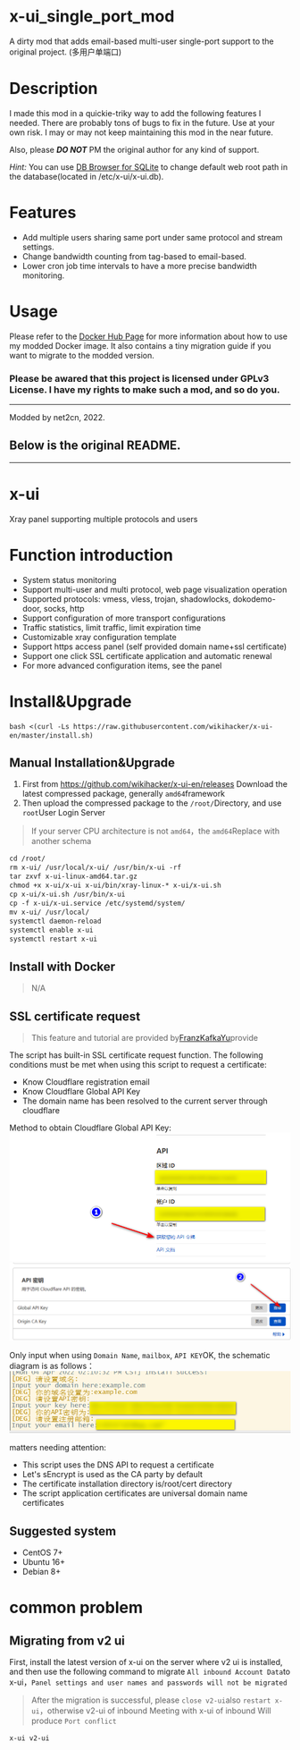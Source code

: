 # x-ui_single_port_mod
A dirty mod that adds email-based multi-user single-port support to the original project. (多用户单端口)

# Description
I made this mod in a quickie-triky way to add the following features I needed. There are probably tons of bugs to fix in the future. Use at your own risk. I may or may not keep maintaining this mod in the near future.

Also, please __*DO NOT*__ PM the original author for any kind of support.

*Hint:* You can use [DB Browser for SQLite](https://sqlitebrowser.org/) to change default web root path in the database(located in /etc/x-ui/x-ui.db).

# Features
- Add multiple users sharing same port under same protocol and stream settings.
- Change bandwidth counting from tag-based to email-based.
- Lower cron job time intervals to have a more precise bandwidth monitoring.

# Usage
Please refer to the [Docker Hub Page](https://hub.docker.com/r/net2cn/x-ui_single_port_mod) for more information about how to use my modded Docker image. It also contains a tiny migration guide if you want to migrate to the modded version.

### Please be awared that this project is licensed under GPLv3 License. I have my rights to make such a mod, and so do you.

---
Modded by net2cn, 2022.

## Below is the original README.
---

# x-ui

Xray panel supporting multiple protocols and users

# Function introduction

- System status monitoring
- Support multi-user and multi protocol, web page visualization operation
- Supported protocols: vmess, vless, trojan, shadowlocks, dokodemo-door, socks, http
- Support configuration of more transport configurations
- Traffic statistics, limit traffic, limit expiration time
- Customizable xray configuration template
- Support https access panel (self provided domain name+ssl certificate)
- Support one click SSL certificate application and automatic renewal
- For more advanced configuration items, see the panel

# Install&Upgrade

```
bash <(curl -Ls https://raw.githubusercontent.com/wikihacker/x-ui-en/master/install.sh)
```

## Manual Installation&Upgrade

1. First from https://github.com/wikihacker/x-ui-en/releases Download the latest compressed package, generally `amd64`framework
2. Then upload the compressed package to the `/root/`Directory, and use `root`User Login Server

> If your server CPU architecture is not `amd64`，the `amd64`Replace with another schema

```
cd /root/
rm x-ui/ /usr/local/x-ui/ /usr/bin/x-ui -rf
tar zxvf x-ui-linux-amd64.tar.gz
chmod +x x-ui/x-ui x-ui/bin/xray-linux-* x-ui/x-ui.sh
cp x-ui/x-ui.sh /usr/bin/x-ui
cp -f x-ui/x-ui.service /etc/systemd/system/
mv x-ui/ /usr/local/
systemctl daemon-reload
systemctl enable x-ui
systemctl restart x-ui
```

## Install with Docker

> N/A


## SSL certificate request

> This feature and tutorial are provided by[FranzKafkaYu](https://github.com/FranzKafkaYu)provide

The script has built-in SSL certificate request function. The following conditions must be met when using this script to request a certificate:

- Know Cloudflare registration email
- Know Cloudflare Global API Key
- The domain name has been resolved to the current server through cloudflare

Method to obtain Cloudflare Global API Key:
    ![](media/bda84fbc2ede834deaba1c173a932223.png)
    ![](media/d13ffd6a73f938d1037d0708e31433bf.png)

Only input when using `Domain Name`, `mailbox`, `API KEY`OK, the schematic diagram is as follows：
        ![](media/2022-04-04_141259.png)

matters needing attention:

- This script uses the DNS API to request a certificate
- Let's sEncrypt is used as the CA party by default
- The certificate installation directory is/root/cert directory
- The script application certificates are universal domain name certificates

## Suggested system

- CentOS 7+
- Ubuntu 16+
- Debian 8+

# common problem

## Migrating from v2 ui

First, install the latest version of x-ui on the server where v2 ui is installed, and then use the following command to migrate `All inbound Account Data`to x-ui，`Panel settings and user names and passwords will not be migrated`

> After the migration is successful, please `close v2-ui`also `restart x-ui`，otherwise v2-ui of inbound Meeting with x-ui of inbound Will produce `Port conflict`

```
x-ui v2-ui
```

